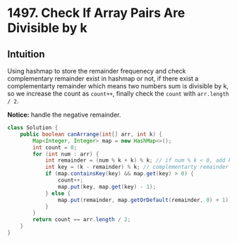 # 1497. Check If Array Pairs Are Divisible by k

## Intuition

Using hashmap to store the remainder frequenecy and check complementary remainder exist in hashmap or not, if there exist a complementarty remainder which means two numbers sum is divisible by k, so we increase the count as `count++`, finally check the `count` with `arr.length / 2`.

**Notice:** handle the negative remainder.

```java
class Solution {
    public boolean canArrange(int[] arr, int k) {
        Map<Integer, Integer> map = new HashMap<>();
        int count = 0;
        for (int num : arr) {
            int remainder = (num % k + k) % k; // if num % k < 0, add k to make it positive
            int key = (k - remainder) % k; // complementarty remainder
            if (map.containsKey(key) && map.get(key) > 0) {
                count++;
                map.put(key, map.get(key) - 1);
            } else {
                map.put(remainder, map.getOrDefault(remainder, 0) + 1);
            }
        }
        return count == arr.length / 2;
    }
}
```

